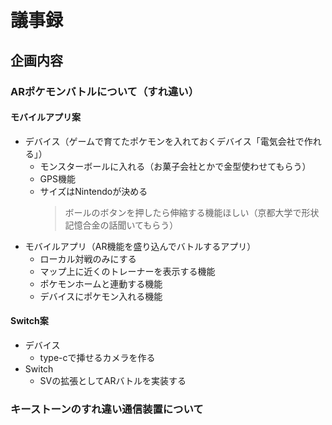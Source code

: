 # 議事録

## 企画内容

### ARポケモンバトルについて（すれ違い）

#### モバイルアプリ案

- デバイス（ゲームで育てたポケモンを入れておくデバイス「電気会社で作れる」）
  - モンスターボールに入れる（お菓子会社とかで金型使わせてもらう）
  - GPS機能
  - サイズはNintendoが決める
    > ボールのボタンを押したら伸縮する機能ほしい（京都大学で形状記憶合金の話聞いてもらう）
- モバイルアプリ（AR機能を盛り込んでバトルするアプリ）
  - ローカル対戦のみにする
  - マップ上に近くのトレーナーを表示する機能
  - ポケモンホームと連動する機能
  - デバイスにポケモン入れる機能

#### Switch案

- デバイス
  - type-cで挿せるカメラを作る
- Switch
  - SVの拡張としてARバトルを実装する

### キーストーンのすれ違い通信装置について
